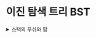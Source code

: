 #  이진 탐색 트리 BST
<details>
    <summary>스택의 푸쉬와 팝</summary>
    
```python
class TreeNode:
	def __init__(self):
		self.left = None
		self.data = None
		self.right = None


def insert(root, value):
    node = TreeNode()
    node.data = value

    if root is None:
        return node

    current = root
    while True:
        if value < current.data:
            if current.left is None:
                current.left = node
                break
            current = current.left  # 이동
        else:
            if current.right is None:
                current.right = node
                break
            current = current.right  # 이동
    return root
```

하나의 데이터가 양쪽으로 가리키는 구조로, 이중 링크드 리스트와는 달리 비선형구조이다. root와 value를 받아 기존 BST의 밖에서 Treenode를 생성하고 데이터를 받은 후, value가 current.data보다 작으면 왼쪽으로 이동하고 current=current.left로 이동한다. else문부터는 value>=current.data인 경우이다.
</details>
